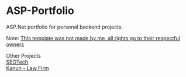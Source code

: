 # ASP-Portfolio
ASP.Net portfolio for personal backend projects.<br>

Note: [This template was not made by me, all rights go to their respectful owners](https://themeforest.net/item/anger-creative-business-portfolio-multipurpose-html5-template/23056463)

Other Projects<br>
[SEOTech](https://github.com/KomoGit/ASP-Portfolio/tree/SEOTECH-Web-Page) <br>
[Kanun - Law Firm](https://github.com/KomoGit/ASP-Portfolio/tree/Kanun-Law-Firm)
